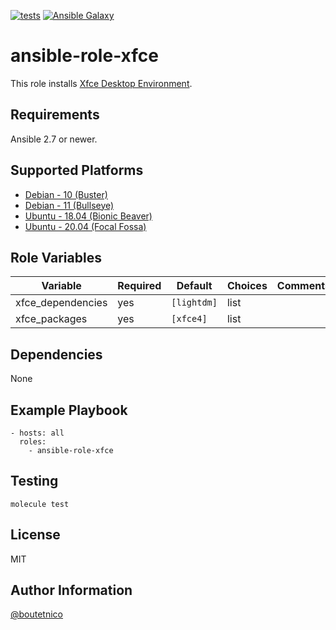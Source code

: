 [![tests](https://github.com/boutetnico/ansible-role-xfce/workflows/Test%20ansible%20role/badge.svg)](https://github.com/boutetnico/ansible-role-xfce/actions?query=workflow%3A%22Test+ansible+role%22)
[![Ansible Galaxy](https://img.shields.io/badge/galaxy-boutetnico.xfce-blue.svg)](https://galaxy.ansible.com/boutetnico/xfce)

ansible-role-xfce
=================

This role installs [Xfce Desktop Environment](https://www.xfce.org/).

Requirements
------------

Ansible 2.7 or newer.

Supported Platforms
-------------------

- [Debian - 10 (Buster)](https://wiki.debian.org/DebianBuster)
- [Debian - 11 (Bullseye)](https://wiki.debian.org/DebianBullseye)
- [Ubuntu - 18.04 (Bionic Beaver)](http://releases.ubuntu.com/18.04/)
- [Ubuntu - 20.04 (Focal Fossa)](http://releases.ubuntu.com/20.04/)

Role Variables
--------------

| Variable                | Required | Default               | Choices   | Comments                                       |
|-------------------------|----------|-----------------------|-----------|------------------------------------------------|
| xfce_dependencies       | yes      | `[lightdm]`           | list      |                                                |
| xfce_packages           | yes      | `[xfce4]`             | list      |                                                |

Dependencies
------------

None

Example Playbook
----------------

    - hosts: all
      roles:
        - ansible-role-xfce

Testing
-------

    molecule test

License
-------

MIT

Author Information
------------------

[@boutetnico](https://github.com/boutetnico)
